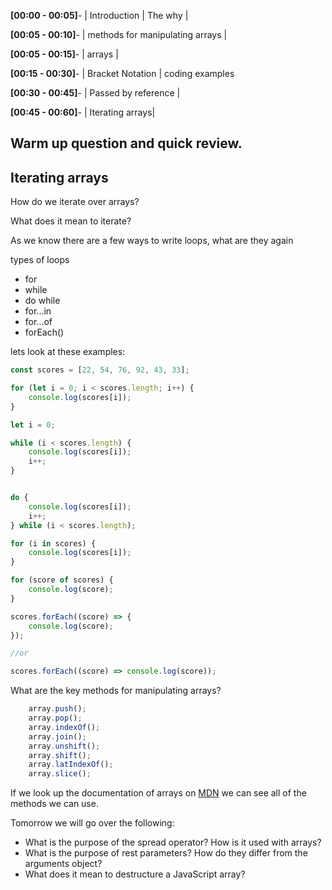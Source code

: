 **[00:00 - 00:05]**- | Introduction | The why |

**[00:05 - 00:10]**- | methods for manipulating arrays | 

**[00:05 - 00:15]**- | arrays |

**[00:15 - 00:30]**- | Bracket Notation | coding examples

**[00:30 - 00:45]**- | Passed by reference |

**[00:45 - 00:60]**- | Iterating arrays|

## Warm up question and quick review.
## Iterating arrays
How do we iterate over arrays?

What does it mean to iterate?

As we know there are a few ways to write loops, what are they again

types of loops
* for
* while
* do while
* for...in
* for...of
* forEach()

lets look at these examples:

```js
const scores = [22, 54, 76, 92, 43, 33];

for (let i = 0; i < scores.length; i++) {
    console.log(scores[i]);
}

let i = 0;

while (i < scores.length) {
    console.log(scores[i]);
    i++;
}


do {
    console.log(scores[i]);
    i++;
} while (i < scores.length);

for (i in scores) {
    console.log(scores[i]);
}

for (score of scores) {
    console.log(score);
}

scores.forEach((score) => {
    console.log(score);
});

//or

scores.forEach((score) => console.log(score));

```


What are the key methods for manipulating arrays?
```js
    array.push();
    array.pop();
    array.indexOf();
    array.join();
    array.unshift();
    array.shift();
    array.latIndexOf();
    array.slice();

```
If we look up the documentation of arrays on [MDN](https://developer.mozilla.org/en-US/docs/Web/JavaScript/Reference/Global_Objects/Array) we can see all of the methods we can use.  


Tomorrow we will go over the following: 

* What is the purpose of the spread operator? How is it used with arrays?
* What is the purpose of rest parameters? How do they differ from the arguments object?
* What does it mean to destructure a JavaScript array?